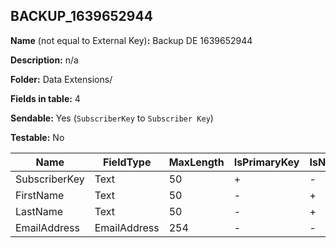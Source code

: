 ## BACKUP_1639652944

**Name** (not equal to External Key)**:** Backup DE 1639652944

**Description:** n/a

**Folder:** Data Extensions/

**Fields in table:** 4

**Sendable:** Yes (`SubscriberKey` to `Subscriber Key`)

**Testable:** No

| Name | FieldType | MaxLength | IsPrimaryKey | IsNullable | DefaultValue |
| --- | --- | --- | --- | --- | --- |
| SubscriberKey | Text | 50 | + | - |  |
| FirstName | Text | 50 | - | + |  |
| LastName | Text | 50 | - | + |  |
| EmailAddress | EmailAddress | 254 | - | - |  |
